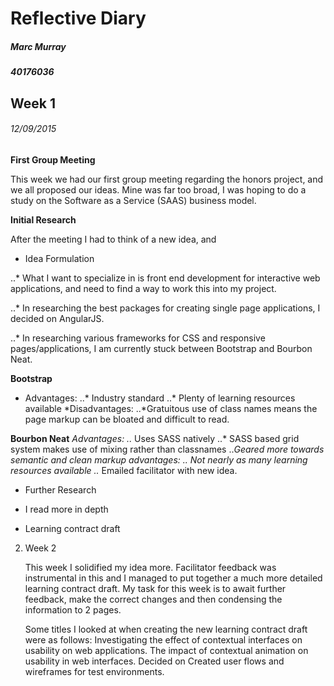 # Reflective Diary
##### Marc Murray
##### 40176036

## Week 1 
###### 12/09/2015

__First Group Meeting__ 

This week we had our first group meeting regarding the honors project, and we all proposed our ideas.
Mine was far too broad, I was hoping to do a study on the Software as a Service (SAAS) business model.



__Initial Research__

After the meeting I had to think of a new idea, and 

 

* Idea Formulation

..* What I want to specialize in is front end development for interactive web applications, and need to find a way to work this into my project. 

        
..* In researching the best packages for creating single page applications, I decided on AngularJS.

        
..* In researching various frameworks for CSS and responsive pages/applications, I am currently stuck between Bootstrap and Bourbon Neat.


__Bootstrap__
* Advantages:
    ..* Industry standard
    ..* Plenty of learning resources available
*Disadvantages:
..*Gratuitous use of class names means the page markup can be bloated and difficult to read.

__Bourbon Neat__
*Advantages:
    ..* Uses SASS natively
    ..* SASS based grid system makes use of mixing rather than classnames
    ..*Geared more towards semantic and clean markup
*advantages:
    ..* Not nearly as many learning resources available
    ..* Emailed facilitator with new idea.



- Further Research
- I read more in depth  



- Learning contract draft

 
 
2. Week 2
 

    This week I solidified my idea more. Facilitator feedback was instrumental in this and I managed to put together a much more detailed learning contract draft. My task for this week is to await further feedback, make the correct changes and then condensing the information to 2 pages.

    Some titles I looked at when creating the new learning contract draft were as follows:
        Investigating the effect of contextual interfaces on usability on web applications.
        The impact of contextual animation on usability in web interfaces.
    Decided on 
    Created user flows and wireframes for test environments.